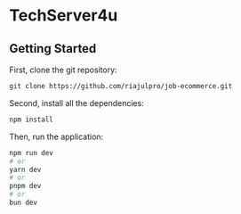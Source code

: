 # TechServer4u

## Getting Started

First, clone the git repository:

```bash
git clone https://github.com/riajulpro/job-ecommerce.git
```

Second, install all the dependencies:

```bash
npm install
```

Then, run the application:

```bash
npm run dev
# or
yarn dev
# or
pnpm dev
# or
bun dev
```
